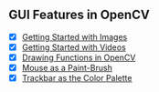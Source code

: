 ## GUI Features in OpenCV
- [x] [Getting Started with Images](https://docs.opencv.org/3.0-beta/doc/py_tutorials/py_gui/py_table_of_contents_gui/../py_image_display/py_image_display.html)
- [x] [Getting Started with Videos](https://docs.opencv.org/3.0-beta/doc/py_tutorials/py_gui/py_table_of_contents_gui/../py_video_display/py_video_display.html)
- [x] [Drawing Functions in OpenCV](https://docs.opencv.org/3.0-beta/doc/py_tutorials/py_gui/py_table_of_contents_gui/../py_drawing_functions/py_drawing_functions.html)
- [x] [Mouse as a Paint-Brush](https://docs.opencv.org/3.0-beta/doc/py_tutorials/py_gui/py_table_of_contents_gui/../py_mouse_handling/py_mouse_handling.html)
- [x] [Trackbar as the Color Palette](https://docs.opencv.org/3.0-beta/doc/py_tutorials/py_gui/py_table_of_contents_gui/../py_trackbar/py_trackbar.html)
